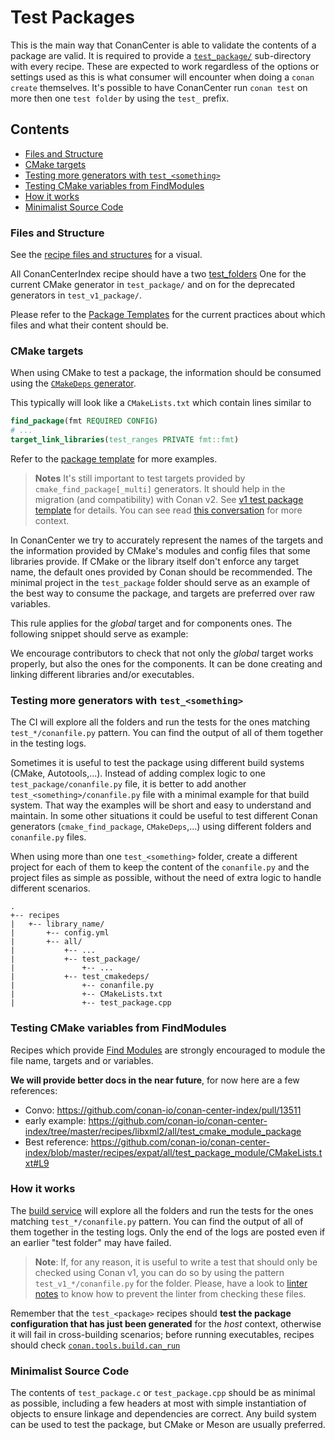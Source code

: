 # Test Packages

This is the main way that ConanCenter is able to validate the contents of a package are valid.
It is required to provide a [`test_package/`](https://docs.conan.io/en/latest/reference/commands/creator/create.html?highlight=test_package)
sub-directory with every recipe. These are expected to work regardless of the options or settings used as this is what consumer will encounter when doing a `conan create`
themselves. It's possible to have ConanCenter run `conan test` on more then one `test folder` by using the `test_` prefix.

<!-- toc -->
## Contents

  * [Files and Structure](#files-and-structure)
  * [CMake targets](#cmake-targets)
  * [Testing more generators with `test_<something>`](#testing-more-generators-with-test_something)
  * [Testing CMake variables from FindModules](#testing-cmake-variables-from-findmodules)
  * [How it works](#how-it-works)
  * [Minimalist Source Code](#minimalist-source-code)<!-- endToc -->

### Files and Structure

See the [recipe files and structures](README.md#recipe-files-structure) for a visual.

All ConanCenterIndex recipe should have a two [test_folders](https://docs.conan.io/en/latest/reference/commands/creator/create.html?highlight=test_folder)
One for the current CMake generator in `test_package/` and on for the deprecated generators in `test_v1_package/`.

Please refer to the [Package Templates](../package_templates/) for the current practices about which files and what their content should be.

### CMake targets

When using CMake to test a package, the information should be consumed using the
[`CMakeDeps` generator](https://docs.conan.io/en/latest/reference/conanfile/tools/cmake/cmakedeps.html?highlight=cmakedeps).

This typically will look like a `CMakeLists.txt` which contain lines similar to

```cmake
find_package(fmt REQUIRED CONFIG)
# ...
target_link_libraries(test_ranges PRIVATE fmt::fmt)
```

Refer to the [package template](https://github.com/conan-io/conan-center-index/blob/master/docs/package_templates/cmake_package/all/test_package/CMakeLists.txt) for more examples.

> **Notes** It's still important to test targets provided by `cmake_find_package[_multi]` generators.
> It should help in the migration (and compatibility) with Conan v2. See [v1 test package template](https://github.com/conan-io/conan-center-index/blob/master/docs/package_templates/cmake_package/all/test_v1_package/CMakeLists.txt) for details.
> You can see read [this conversation](https://github.com/conan-io/conan-center-index/issues/12888#issuecomment-1290817799) for more context.

In ConanCenter we try to accurately represent the names of the targets and the information provided by CMake's modules and config files that some libraries
provide. If CMake or the library itself don't enforce any target name, the default ones provided by Conan should be recommended. The minimal project
in the `test_package` folder should serve as an example of the best way to consume the package, and targets are preferred over raw variables.

This rule applies for the _global_ target and for components ones. The following snippet should serve as example:

We encourage contributors to check that not only the _global_ target works properly, but also the ones for the components. It can be
done creating and linking different libraries and/or executables.

### Testing more generators with `test_<something>`

The CI will explore all the folders and run the tests for the ones matching `test_*/conanfile.py` pattern. You can find the output of all
of them together in the testing logs.

Sometimes it is useful to test the package using different build systems (CMake, Autotools,...). Instead of adding complex logic to one
`test_package/conanfile.py` file, it is better to add another `test_<something>/conanfile.py` file with a minimal example for that build system. That
way the examples will be short and easy to understand and maintain. In some other situations it could be useful to test different Conan generators
(`cmake_find_package`, `CMakeDeps`,...) using different folders and `conanfile.py` files.

When using more than one `test_<something>` folder, create a different project for each of them to keep the content of the `conanfile.py` and the
project files as simple as possible, without the need of extra logic to handle different scenarios.

```
.
+-- recipes
|   +-- library_name/
|       +-- config.yml
|       +-- all/
|           +-- ...
|           +-- test_package/
|               +-- ...
|           +-- test_cmakedeps/
|               +-- conanfile.py
|               +-- CMakeLists.txt
|               +-- test_package.cpp
```

### Testing CMake variables from FindModules

Recipes which provide [Find Modules](https://cmake.org/cmake/help/latest/manual/cmake-modules.7.html#find-modules) are strongly encouraged to
module the file name, targets and or variables.

**We will provide better docs in the near future**, for now here are a few references:

- Convo: https://github.com/conan-io/conan-center-index/pull/13511
- early example: https://github.com/conan-io/conan-center-index/tree/master/recipes/libxml2/all/test_cmake_module_package
- Best reference: https://github.com/conan-io/conan-center-index/blob/master/recipes/expat/all/test_package_module/CMakeLists.txt#L9

### How it works

The [build service](README.md#the-build-service) will explore all the folders and run the tests for the ones matching `test_*/conanfile.py` pattern.
You can find the output of all of them together in the testing logs. Only the end of the logs are posted even if an earlier "test folder" may have failed.

> **Note**: If, for any reason, it is useful to write a test that should only be checked using Conan v1, you can do so by using the pattern
> `test_v1_*/conanfile.py` for the folder. Please, have a look to [linter notes](../v2_linter.md) to know how to prevent the linter from
> checking these files.

Remember that the `test_<package>` recipes should **test the package configuration that has just been generated** for the _host_ context, otherwise
it will fail in cross-building scenarios; before running executables, recipes should check
[`conan.tools.build.can_run`](https://docs.conan.io/en/latest/reference/conanfile/tools/build.html?highlight=can_run#conan-tools-build-can-run)

### Minimalist Source Code

The contents of `test_package.c` or `test_package.cpp` should be as minimal as possible, including a few headers at most with simple
instantiation of objects to ensure linkage and dependencies are correct. Any build system can be used to test the package, but
CMake or Meson are usually preferred.
